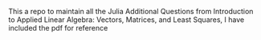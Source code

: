 This a repo to maintain all the Julia Additional Questions from Introduction to Applied Linear Algebra: Vectors, Matrices, and Least Squares, I have included the pdf for reference